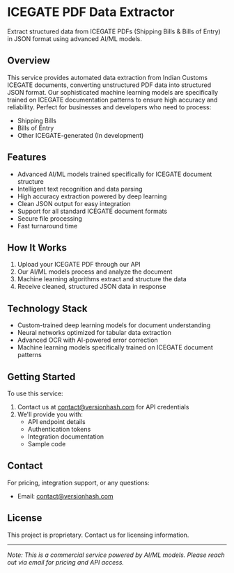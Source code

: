 # ICEGATE PDF Data Extractor

Extract structured data from ICEGATE PDFs (Shipping Bills & Bills of Entry) in JSON format using advanced AI/ML models.

## Overview

This service provides automated data extraction from Indian Customs ICEGATE documents, converting unstructured PDF data into structured JSON format. Our sophisticated machine learning models are specifically trained on ICEGATE documentation patterns to ensure high accuracy and reliability. Perfect for businesses and developers who need to process:

- Shipping Bills
- Bills of Entry
- Other ICEGATE-generated  (In development)

## Features

- Advanced AI/ML models trained specifically for ICEGATE document structure
- Intelligent text recognition and data parsing
- High accuracy extraction powered by deep learning
- Clean JSON output for easy integration
- Support for all standard ICEGATE document formats
- Secure file processing
- Fast turnaround time

## How It Works

1. Upload your ICEGATE PDF through our API
2. Our AI/ML models process and analyze the document
3. Machine learning algorithms extract and structure the data
4. Receive cleaned, structured JSON data in response

## Technology Stack

- Custom-trained deep learning models for document understanding
- Neural networks optimized for tabular data extraction
- Advanced OCR with AI-powered error correction
- Machine learning models specifically trained on ICEGATE document patterns

## Getting Started

To use this service:

1. Contact us at contact@versionhash.com for API credentials
2. We'll provide you with:
   - API endpoint details
   - Authentication tokens
   - Integration documentation
   - Sample code

## Contact

For pricing, integration support, or any questions:
- Email: contact@versionhash.com

## License

This project is proprietary. Contact us for licensing information.

---
*Note: This is a commercial service powered by AI/ML models. Please reach out via email for pricing and API access.*
